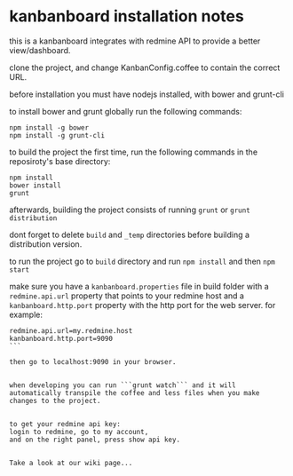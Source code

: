 # kanbanboard installation notes

this is a kanbanboard integrates with redmine API to provide a better view/dashboard.

clone the project, and change KanbanConfig.coffee to contain the correct URL.


before installation you must have nodejs installed, with bower and grunt-cli

to install bower and grunt globally run the following commands:
```
npm install -g bower
npm install -g grunt-cli
```

to build the project the first time, run the following commands in the reposiroty's base directory:
```
npm install
bower install
grunt
```

afterwards, building the project consists of running ```grunt``` or ```grunt distribution```

dont forget to delete ```build``` and ```_temp``` directories before building a distribution version.


to run the project go to ```build``` directory and run ```npm install``` and then ```npm start```

make sure you have a ```kanbanboard.properties``` file in build folder with a ```redmine.api.url``` property that points to your redmine host and a ```kanbanboard.http.port``` property with the http port for the web server.
for example:
````
redmine.api.url=my.redmine.host
kanbanboard.http.port=9090
```

then go to localhost:9090 in your browser.


when developing you can run ```grunt watch``` and it will automatically transpile the coffee and less files when you make changes to the project.


to get your redmine api key:
login to redmine, go to my account,
and on the right panel, press show api key.


Take a look at our wiki page...
